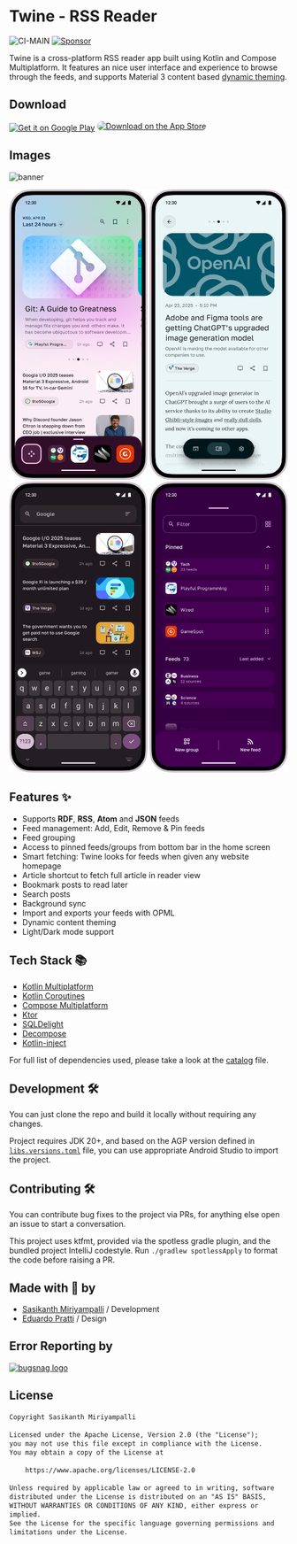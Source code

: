 # Twine - RSS Reader

![CI-MAIN](https://github.com/msasikanth/twine/actions/workflows/ci_checks.yml/badge.svg?branch=main)
[![Sponsor](https://img.shields.io/static/v1?label=Sponsor&message=%E2%9D%A4&logo=GitHub&color=%23fe8e86)](https://github.com/sponsors/msasikanth)

Twine is a cross-platform RSS reader app built using Kotlin and Compose Multiplatform. It features an nice
user interface and experience to browse through the feeds, and supports Material 3 content based 
[dynamic theming](https://m3.material.io/styles/color/dynamic-color/user-generated-color).

## Download

<a href='https://play.google.com/store/apps/details?id=dev.sasikanth.rss.reader&pcampaignid=pcampaignidMKT-Other-global-all-co-prtnr-py-PartBadge-Mar2515-1'><img alt='Get it on Google Play' src='https://play.google.com/intl/en_us/badges/static/images/badges/en_badge_web_generic.png' width="200px"/></a>
<a href="https://apps.apple.com/us/app/twine-rss-reader/id6465694958?itsct=apps_box_badge&amp;itscg=30200" style="display: inline-block; overflow: hidden; border-radius: 13px;"><img src="https://tools.applemediaservices.com/api/badges/download-on-the-app-store/white/en-us;releaseDate=1694390400" alt="Download on the App Store" width="200px"></a>

## Images
<img src="readme_images/banner.png" alt="banner" />

<p style="text-align: center;">
  <img src="readme_images/home.png" width="250" alt="Home screen"/>
  <img src="readme_images/reader.png" width="250" alt="Reader screen"/>
  <img src="readme_images/search.png" width="250" alt="Search screen"/>
  <img src="readme_images/feed_management.png" width="250" alt="Feed management screen"/>
</p>

## Features ✨

- Supports **RDF**, **RSS**, **Atom** and **JSON** feeds
- Feed management: Add, Edit, Remove & Pin feeds
- Feed grouping
- Access to pinned feeds/groups from bottom bar in the home screen
- Smart fetching: Twine looks for feeds when given any website homepage
- Article shortcut to fetch full article in reader view
- Bookmark posts to read later
- Search posts
- Background sync
- Import and exports your feeds with OPML
- Dynamic content theming
- Light/Dark mode support

## Tech Stack 📚

- [Kotlin Multiplatform](https://kotlinlang.org/lp/multiplatform/)
- [Kotlin Coroutines](https://github.com/Kotlin/kotlinx.coroutines)
- [Compose Multiplatform](https://www.jetbrains.com/lp/compose-multiplatform/)
- [Ktor](https://ktor.io/)
- [SQLDelight](https://cashapp.github.io/sqldelight/2.0.0-alpha05/)
- [Decompose](https://arkivanov.github.io/Decompose/)
- [Kotlin-inject](https://github.com/evant/kotlin-inject)

For full list of dependencies used, please take a look at the [catalog](/gradle/libs.versions.toml) file.

## Development 🛠️

You can just clone the repo and build it locally without requiring any changes. 

Project requires JDK 20+, and based on the AGP version defined in [`libs.versions.toml`](/gradle/libs.versions.toml) file, 
you can use appropriate Android Studio to import the project.

## Contributing 🛠️

You can contribute bug fixes to the project via PRs, for anything else open an issue to start a conversation.

This project uses ktfmt, provided via the spotless gradle plugin, and the bundled project IntelliJ codestyle. Run
`./gradlew spotlessApply` to format the code before raising a PR.

## Made with 💖 by

- [Sasikanth Miriyampalli](https://www.sasikanth.dev) / Development
- [Eduardo Pratti](https://twitter.com/edpratti) / Design

## Error Reporting by

<a href="http://www.bugsnag.com/">
  <img src="readme_images/bugsnag.png" width="250" alt="bugsnag logo"/>
</a>

## License

```
Copyright Sasikanth Miriyampalli

Licensed under the Apache License, Version 2.0 (the "License");
you may not use this file except in compliance with the License.
You may obtain a copy of the License at

    https://www.apache.org/licenses/LICENSE-2.0

Unless required by applicable law or agreed to in writing, software
distributed under the License is distributed on an "AS IS" BASIS,
WITHOUT WARRANTIES OR CONDITIONS OF ANY KIND, either express or implied.
See the License for the specific language governing permissions and
limitations under the License.
```
